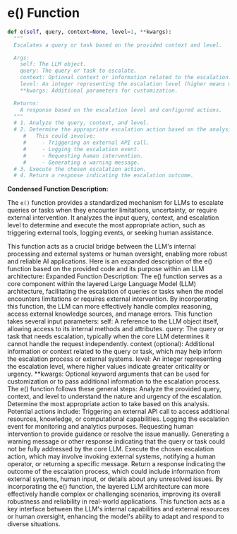 # e() Function

```python
def e(self, query, context=None, level=1, **kwargs):
  """
  Escalates a query or task based on the provided context and level.

  Args:
    self: The LLM object.
    query: The query or task to escalate.
    context: Optional context or information related to the escalation.
    level: An integer representing the escalation level (higher means more critical).
    **kwargs: Additional parameters for customization.

  Returns:
    A response based on the escalation level and configured actions.
  """
  # 1. Analyze the query, context, and level.
  # 2. Determine the appropriate escalation action based on the analysis.
     #   This could involve:
     #     - Triggering an external API call.
     #     - Logging the escalation event.
     #     - Requesting human intervention.
     #     - Generating a warning message.
  # 3. Execute the chosen escalation action.
  # 4. Return a response indicating the escalation outcome.
```

**Condensed Function Description:**

The `e()` function provides a standardized mechanism for LLMs to escalate queries or tasks when they encounter limitations, uncertainty, or require external intervention.  It analyzes the input query, context, and escalation level to determine and execute the most appropriate action, such as triggering external tools, logging events, or seeking human assistance.

This function acts as a crucial bridge between the LLM's internal processing and external systems or human oversight, enabling more robust and reliable AI applications.
Here is an expanded description of the e() function based on the provided code and its purpose within an LLM architecture:
Expanded Function Description:
The e() function serves as a core component within the layered Large Language Model (LLM) architecture, facilitating the escalation of queries or tasks when the model encounters limitations or requires external intervention. By incorporating this function, the LLM can more effectively handle complex reasoning, access external knowledge sources, and manage errors.
This function takes several input parameters:
self: A reference to the LLM object itself, allowing access to its internal methods and attributes.
query: The query or task that needs escalation, typically when the core LLM determines it cannot handle the request independently.
context (optional): Additional information or context related to the query or task, which may help inform the escalation process or external systems.
level: An integer representing the escalation level, where higher values indicate greater criticality or urgency.
**kwargs: Optional keyword arguments that can be used for customization or to pass additional information to the escalation process.
The e() function follows these general steps:
Analyze the provided query, context, and level to understand the nature and urgency of the escalation.
Determine the most appropriate action to take based on this analysis. Potential actions include:
Triggering an external API call to access additional resources, knowledge, or computational capabilities.
Logging the escalation event for monitoring and analytics purposes.
Requesting human intervention to provide guidance or resolve the issue manually.
Generating a warning message or other response indicating that the query or task could not be fully addressed by the core LLM.
Execute the chosen escalation action, which may involve invoking external systems, notifying a human operator, or returning a specific message.
Return a response indicating the outcome of the escalation process, which could include information from external systems, human input, or details about any unresolved issues.
By incorporating the e() function, the layered LLM architecture can more effectively handle complex or challenging scenarios, improving its overall robustness and reliability in real-world applications. This function acts as a key interface between the LLM's internal capabilities and external resources or human oversight, enhancing the model's ability to adapt and respond to diverse situations.
